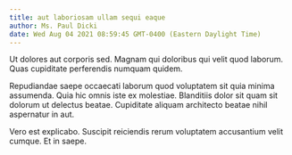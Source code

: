 ```yaml
---
title: aut laboriosam ullam sequi eaque
author: Ms. Paul Dicki
date: Wed Aug 04 2021 08:59:45 GMT-0400 (Eastern Daylight Time)
---
```

Ut dolores aut corporis sed. Magnam qui doloribus qui velit quod laborum. Quas cupiditate perferendis numquam quidem.

 Repudiandae saepe occaecati laborum quod voluptatem sit quia minima assumenda. Quia hic omnis iste ex molestiae. Blanditiis dolor sit quam sit dolorum ut delectus beatae. Cupiditate aliquam architecto beatae nihil aspernatur in aut.

 Vero est explicabo. Suscipit reiciendis rerum voluptatem accusantium velit cumque. Et in saepe.